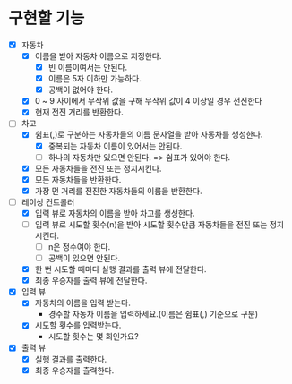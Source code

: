 # 구현할 기능
- [x] 자동차
  - [x] 이름을 받아 자동차 이름으로 지정한다.
    - [x] 빈 이름이여서는 안된다.
    - [x] 이름은 5자 이하만 가능하다.
    - [x] 공백이 없어야 한다.
  - [x] 0 ~ 9 사이에서 무작위 값을 구해 무작위 값이 4 이상일 경우 전진한다
  - [x] 현재 전전 거리를 반환한다.
- [ ] 차고
  - [x] 쉼표(,)로 구분하는 자동차들의 이름 문자열을 받아 자동차를 생성한다.
    - [x] 중복되는 자동차 이름이 있어서는 안된다.
    - [ ] 하나의 자동차만 있으면 안된다. => 쉼표가 있어야 한다.
  - [x] 모든 자동차들을 전진 또는 정지시킨다.
  - [x] 모든 자동차들을 반환한다.
  - [x] 가장 먼 거리를 전진한 자동차들의 이름을 반환한다.
- [ ] 레이싱 컨트롤러
  - [x] 입력 뷰로 자동차의 이름을 받아 차고를 생성한다.
  - [ ] 입력 뷰로 시도할 횟수(n)을 받아 시도할 횟수만큼 자동차들을 전진 또는 정지 시킨다.
    - [ ] n은 정수여야 한다.
    - [ ] 공백이 있으면 안된다.
  - [x] 한 번 시도할 때마다 실행 결과를 출력 뷰에 전달한다.
  - [x] 최종 우승자를 출력 뷰에 전달한다.
- [x] 입력 뷰
  - [x] 자동차의 이름을 입력 받는다.
    - 경주할 자동차 이름을 입력하세요.(이름은 쉼표(,) 기준으로 구분)
  - [x] 시도할 횟수를 입력받는다.
    - 시도할 횟수는 몇 회인가요?
- [x] 출력 뷰
  - [x] 실행 결과를 출력한다.
  - [x] 최종 우승자를 출력한다.
